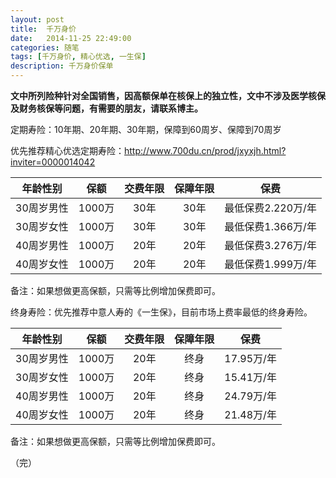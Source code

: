 ```yaml
---
layout: post
title:  千万身价
date:   2014-11-25 22:49:00
categories: 随笔
tags: [千万身价, 精心优选, 一生保]
description: 千万身价保单
---
```


**文中所列险种针对全国销售，因高额保单在核保上的独立性，文中不涉及医学核保及财务核保等问题，有需要的朋友，请联系博主。**

定期寿险：10年期、20年期、30年期，保障到60周岁、保障到70周岁

优先推荐精心优选定期寿险：http://www.700du.cn/prod/jxyxjh.html?inviter=0000014042

|年龄性别|保额|交费年限|保障年限|保费|
|:-:|:-:|:-:|:-:|:-:|
|30周岁男性|1000万|30年|30年|最低保费2.220万/年|
|30周岁女性|1000万|30年|30年|最低保费1.366万/年|
|40周岁男性|1000万|20年|20年|最低保费3.276万/年|
|40周岁女性|1000万|20年|20年|最低保费1.999万/年|

备注：如果想做更高保额，只需等比例增加保费即可。

终身寿险：优先推荐中意人寿的《一生保》，目前市场上费率最低的终身寿险。

|年龄性别|保额|交费年限|保障年限|保费|
|:-:|:-:|:-:|:-:|:-:|
|30周岁男性|1000万|20年|终身|17.95万/年|
|30周岁女性|1000万|20年|终身|15.41万/年|
|40周岁男性|1000万|20年|终身|24.79万/年|
|40周岁女性|1000万|20年|终身|21.48万/年|

备注：如果想做更高保额，只需等比例增加保费即可。

（完）
